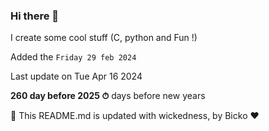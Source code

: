 ### Hi there 👋

I create some cool stuff (C, python and Fun !)

Added the `Friday 29 feb 2024`

Last update on Tue Apr 16 2024

**260 day before 2025 ⏱** days before new years

🤖 This README.md is updated with wickedness, by Bicko ❤️

